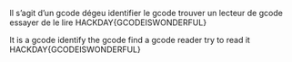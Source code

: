 Il s’agit d’un gcode dégeu 
identifier le gcode
trouver un lecteur de gcode
essayer de le lire
HACKDAY{GCODEISWONDERFUL}


It is a gcode 
identify the gcode
find a gcode reader
try to read it
HACKDAY{GCODEISWONDERFUL}

